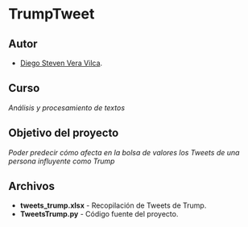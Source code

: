 # TrumpTweet

## Autor

* [Diego Steven Vera Vilca](https://github.com/DiegoStevenVera/).

## Curso

_Análisis y procesamiento de textos_

## Objetivo del proyecto

_Poder predecir cómo afecta en la bolsa de valores los Tweets de una persona influyente como Trump_

## Archivos

* **tweets_trump.xlsx** - Recopilación de Tweets de Trump.
* **TweetsTrump.py** - Código fuente del proyecto.